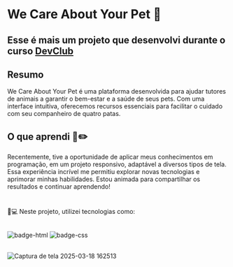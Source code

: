 <h1> We Care About Your Pet 🐾 </h1>

<h2>Esse é mais um projeto que desenvolvi durante o curso <a href="https://rodolfomori.com.br/devclub" target="_blank"/>DevClub</a> </h2> 








<h2>Resumo</h2>
<p>We Care About Your Pet é uma plataforma desenvolvida para ajudar tutores de animais a garantir o bem-estar e a saúde de seus pets. 
Com uma interface intuitiva, oferecemos recursos essenciais para facilitar o cuidado com seu companheiro de quatro patas.

</p>

###

<h2>O que aprendi 📄✏️ </h2>
<p>Recentemente, tive a oportunidade de aplicar meus conhecimentos em programação, em um projeto responsivo, adaptável a diversos tipos de tela. 
  Essa experiência incrível me permitiu explorar novas tecnologias e aprimorar minhas habilidades. Estou animada para compartilhar os resultados e continuar aprendendo!</p>

#


<p>🤖💻 Neste projeto, utilizei tecnologias como:</p>
<br>

<img src="https://img.shields.io/badge/HTML5-E34F26?style=for-the-badge&logo=html5&logoColor=white" alt="badge-html"/>
<img src="https://img.shields.io/badge/CSS3-1572B6?style=for-the-badge&logo=css3&logoColor=white" alt="badge-css"/>
<br>
<br>



 


![Captura de tela 2025-03-18 162513](https://github.com/user-attachments/assets/a65bb4e8-fa34-4f7a-a7ae-c1282d707ebe)







